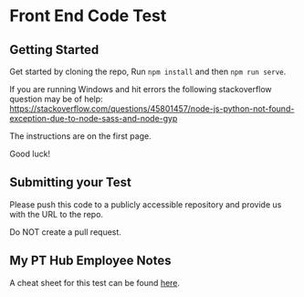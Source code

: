# Front End Code Test

## Getting Started
Get started by cloning the repo, Run `npm install` and then `npm run serve`.

If you are running Windows and hit errors the following stackoverflow question may be of help:
https://stackoverflow.com/questions/45801457/node-js-python-not-found-exception-due-to-node-sass-and-node-gyp

The instructions are on the first page.

Good luck!

## Submitting your Test
Please push this code to a publicly accessible repository and provide us with the URL to the repo.

Do NOT create a pull request.

## My PT Hub Employee Notes
A cheat sheet for this test can be found [here](https://github.com/mypthub/kb/wiki/Reviewing-Code-Tests).
